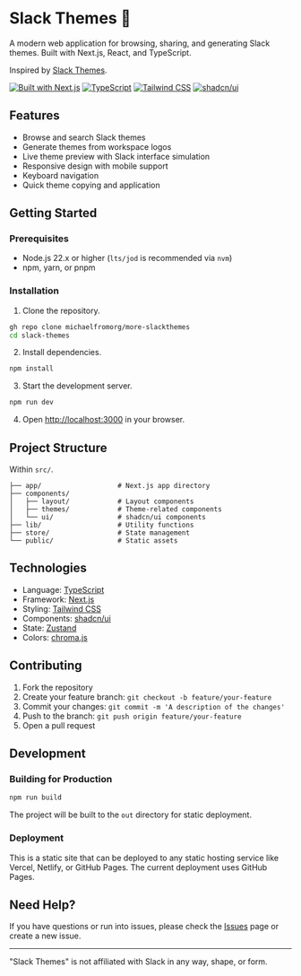 # Slack Themes 🎨

A modern web application for browsing, sharing, and generating Slack themes. Built with Next.js, React, and TypeScript.

Inspired by [Slack Themes](https://slackthemes.com).

[![Built with Next.js](https://img.shields.io/badge/Built_with-Next.js-black?style=flat-square&logo=next.js)](https://nextjs.org)
[![TypeScript](https://img.shields.io/badge/TypeScript-Ready-blue?style=flat-square&logo=typescript)](https://www.typescriptlang.org)
[![Tailwind CSS](https://img.shields.io/badge/Tailwind_CSS-Styled-38B2AC?style=flat-square&logo=tailwind-css)](https://tailwindcss.com)
[![shadcn/ui](https://img.shields.io/badge/shadcn/ui-Components-black?style=flat-square)](https://ui.shadcn.com)

## Features

- Browse and search Slack themes
- Generate themes from workspace logos
- Live theme preview with Slack interface simulation
- Responsive design with mobile support
- Keyboard navigation
- Quick theme copying and application

## Getting Started

### Prerequisites

- Node.js 22.x or higher (`lts/jod` is recommended via `nvm`)
- npm, yarn, or pnpm

### Installation

1. Clone the repository.

```bash
gh repo clone michaelfromorg/more-slackthemes
cd slack-themes
```

2. Install dependencies.

```bash
npm install
```

3. Start the development server.

```bash
npm run dev
```

4. Open [http://localhost:3000](http://localhost:3000) in your browser.

## Project Structure

Within `src/`.

```
├── app/                   # Next.js app directory
├── components/
│   ├── layout/            # Layout components
│   ├── themes/            # Theme-related components
│   └── ui/                # shadcn/ui components
├── lib/                   # Utility functions
├── store/                 # State management
└── public/                # Static assets
```

## Technologies

- Language: [TypeScript](https://typescriptlang.org)
- Framework: [Next.js](https://nextjs.org)
- Styling: [Tailwind CSS](https://tailwindcss.com)
- Components: [shadcn/ui](https://ui.shadcn.com)
- State: [Zustand](https://github.com/pmndrs/zustand)
- Colors: [chroma.js](https://gka.github.io/chroma.js)

## Contributing

1. Fork the repository
2. Create your feature branch: `git checkout -b feature/your-feature`
3. Commit your changes: `git commit -m 'A description of the changes'`
4. Push to the branch: `git push origin feature/your-feature`
5. Open a pull request

## Development

### Building for Production

```bash
npm run build
```

The project will be built to the `out` directory for static deployment.

### Deployment

This is a static site that can be deployed to any static hosting service like Vercel, Netlify, or GitHub Pages. The current deployment uses GitHub Pages.

## Need Help?

If you have questions or run into issues, please check the [Issues](https://github.com/michaelfromorg/more-slackthemes/issues) page or create a new issue.

---

"Slack Themes" is not affiliated with Slack in any way, shape, or form.
